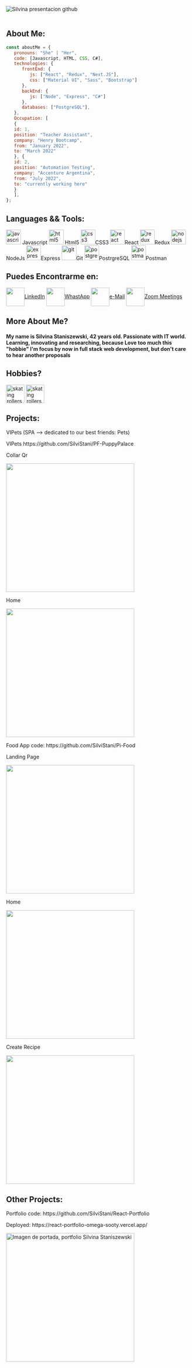 ![Silvina presentacion github](https://user-images.githubusercontent.com/90510746/155199036-e3f8171c-ad03-4ca0-979f-50b0f38353ad.gif)
  <br></br>
  ## About Me:
```javascript
const aboutMe = {
   pronouns: "She" | "Her",
   code: [Javascript, HTML, CSS, C#],
   technologies: {
      frontEnd: {
         js: ["React", "Redux", "Next.JS"],
         css: ["Material UI", "Sass", "Bootstrap"]
      },
      backEnd: {
         js: ["Node", "Express", "C#"]
      },
      databases: ["PostgreSQL"],
   },
   Occupation: [
   {
   id: 1,
   position: "Teacher Assistant",
   company: "Henry Bootcamp",
   from: "January 2022",
   to: "March 2022"
   }, {
   id: 2,
   position: "Automation Testing",
   company: "Accenture Argentina",
   from: "July 2022",
   to: "currently working here"
   }
   ],
};

```
## Languages && Tools:
<p align="left">
<img src="https://upload.wikimedia.org/wikipedia/commons/thumb/9/99/Unofficial_JavaScript_logo_2.svg/1024px-Unofficial_JavaScript_logo_2.svg.png" alt="javascript" width="40" height="40"/> Javascript
<img src="https://upload.wikimedia.org/wikipedia/commons/thumb/3/38/HTML5_Badge.svg/600px-HTML5_Badge.svg.png" alt="html5" width="40" height="40"/> Html5
<img src="https://cdn4.iconfinder.com/data/icons/social-media-logos-6/512/121-css3-512.png" alt="css3" width="40" height="40"/>CSS3 <img src="https://seeklogo.com/images/R/react-logo-7B3CE81517-seeklogo.com.png" alt="react" width="40" height="40"/>React <img src="https://seeklogo.com/images/R/redux-logo-9CA6836C12-seeklogo.com.png" alt="redux" width="40" height="40"/>Redux <img src="https://cdn.pixabay.com/photo/2015/04/23/17/41/node-js-736399_960_720.png" alt="nodejs" height="40"/>NodeJs <img src="https://i.cloudup.com/zfY6lL7eFa-3000x3000.png" alt="express" height="40"/>Express <img src="https://www.vectorlogo.zone/logos/git-scm/git-scm-icon.svg" alt="git" width="40" height="40"/>Git <img src="https://upload.wikimedia.org/wikipedia/commons/thumb/2/29/Postgresql_elephant.svg/1200px-Postgresql_elephant.svg.png" alt="postgresql" width="40" height="40"/>PostrgreSQL <img src="https://www.vectorlogo.zone/logos/getpostman/getpostman-icon.svg" alt="postman" width="40" height="40"/>Postman </p>
  
## Puedes Encontrarme en:
<p align="left">
<a href="https://www.linkedin.com/in/silvina-staniszewski-18493276/" target="_blank"><img align="center" src="https://cdn.jsdelivr.net/npm/simple-icons@3.0.1/icons/linkedin.svg" alt="" height="50" width="50" />LinkedIn</a>  
<a href="https://api.whatsapp.com/send/?phone=5491163632288&text&app_absent=0" target="_blank"><img align="center" src="https://cdn-icons-png.flaticon.com/512/901/901090.png" alt="" height="50" width="50" />WhastApp</a>
<a href = "mailto:silvina@gmail.com?subject = Feedback&body = Message"><img align="center" src="https://cdn-icons-png.flaticon.com/512/901/901076.png" alt="" height="50" width="50" />e-Mail</a>   
<a href = "https://us04web.zoom.us/j/2943394020?pwd=M045enpEMVlIZDFROVd3bUJwY05qdz09"><img align="center" src="https://cdn-icons-png.flaticon.com/512/901/901073.png" alt="" height="50" width="50" />Zoom Meetings</a>
</p>

<h2>More About Me?</h2>
<h4>My name is Silvina Staniszewski, 42 years old. Passionate with IT world. Learning, innovating and researching, because Love too much this "hobbie"
  I'm focus by now in full stack web development, but don't care to hear another proposals </h4>
  
  ## Hobbies? 
  
  <p> <img align="center" src="https://cdn-icons-png.flaticon.com/512/2513/2513187.png" alt="skating rollers" height="50" width="50" />
  <img align="center" src="https://cdn-icons-png.flaticon.com/512/3656/3656968.png" alt="skating rollers" height="50" width="50" /> 
</p>

## Projects:

<p>VIPets (SPA --> dedicated to our best friends: Pets)</p>
<p>VIPets </code> https://github.com/SilviStani/PF-PuppyPalace</p>

<p>Collar Qr</p>

<img src="https://user-images.githubusercontent.com/90510746/160607183-5527d9ec-bacf-458f-a48c-d89459f00a81.png" alt=""  height="350px"/>

<p>Home</p>

<img src="https://user-images.githubusercontent.com/90510746/160607316-4b5918a5-548b-4945-9c5f-d9265fdea473.png" alt=""  height="350px"/>

<p>Food App code: https://github.com/SilviStani/Pi-Food</p>

<p>Landing Page</p>

<img src="https://user-images.githubusercontent.com/90510746/155239884-3b3f680e-ddf9-4260-bb24-8575a32c3b49.jpg" alt=""  height="350px"/>

<p>Home</p>

<img src="https://user-images.githubusercontent.com/90510746/155239699-a0ab095e-cfb3-4a32-8756-e1f3b9e4d948.jpg" alt=""  height="350px"/>

<p>Create Recipe</p>

<img src="https://user-images.githubusercontent.com/90510746/155239734-b16369fd-4459-443b-8634-344613c791d0.jpg" alt=""  height="350px"/>


## Other Projects:

<p>Portfolio code: https://github.com/SilviStani/React-Portfolio </p>
<p>Deployed: https://react-portfolio-omega-sooty.vercel.app/ </p>

<img src="https://user-images.githubusercontent.com/90510746/206809662-801fbf30-7ab4-48f7-bb2d-e39e84cdb0e7.png" alt="Imagen de portada, portfolio Silvina Staniszewski"  height="350px"/>
